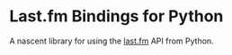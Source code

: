 Last.fm Bindings for Python
===========================

A nascent library for using the [last.fm][lastfm] API from Python.

[lastfm]: http://www.last.fm/
